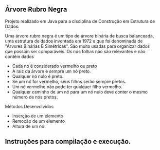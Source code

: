 ## Árvore Rubro Negra

Projeto realizado em Java para a disciplina de Construção em Estrutura de Dados.

Uma árvore rubro negra é um tipo de árvore binária de busca balanceada, uma estrutura de dados inventada em 1972 e que foi denominada de "Árvores Binárias B Simétricas". São muito usadas para organizar dados que possam ser comparáveis. Os nós folhas não são relevantes e não contém dados

- Cada nó é considerado vermelho ou preto
- A raiz da árvore é sempre um nó preto.
- Qualquer nó nulo é preto.
- Se um nó for vermelho, seus filhos serão sempre pretos.
- Um nó vermelho não pode ter qualquer filho vermelho.
- Qualquer caminho de um nó para um nó nulo deve conter o mesmo número de nós pretos.

Métodos Desenvolvidos

- Inserção de um elemento
- Remoção de um elemento
- Altura de um nó 

## Instruções para compilação e execução.
